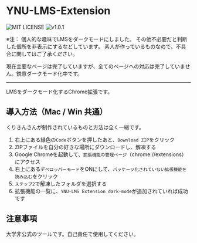 # YNU-LMS-Extension  
![MIT LICENSE](https://img.shields.io/github/license/kurikin/YNU-LMS-Extension?style=flat-square)
![v1.0.1](https://img.shields.io/github/manifest-json/v/kurikin/YNU-LMS-Extension?style=flat-square)

※注：
個人的な趣味でLMSをダークモードにしました。
その他不必要だと判断した個所を非表示にするなどしています。
素人が作っているものなので、不具合に関してはご了承ください。

現在主要なページは完了していますが、全てのページへの対応は完了していません。鋭意ダークモード化中です。

___________________________________________________________________________________

LMSをダークモード化するChrome拡張です。
## 導入方法（Mac / Win 共通）
くりきんさんが制作されているものと方法は全く一緒です。
1. 右上にある緑色の`Code`ボタンを押したあと、`Download ZIP`をクリック
2. ZIPファイルを自分の好きな場所にダウンロードし、解凍する
3. Google Chromeを起動して、`拡張機能の管理ページ`（chrome://extensions） にアクセス
4. 右上にある`デベロッパーモード`をONにして、`パッケージ化されていない拡張機能を読み込む`をクリック
5. `ステップ2`で解凍したフォルダを選択する
6. 拡張機能の一覧に、`YNU-LMS Extension dark-mode`が追加されていれば成功です

## 注意事項
大学非公式のツールです。自己責任で使用してください。
